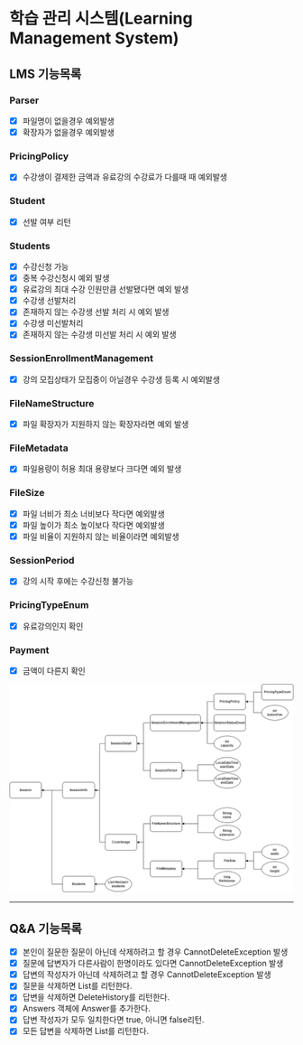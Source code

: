 # 학습 관리 시스템(Learning Management System)

## LMS 기능목록

### Parser
- [x] 파일명이 없을경우 예외발생
- [x] 확장자가 없을경우 예외발생

### PricingPolicy
- [x] 수강생이 결제한 금액과 유료강의 수강료가 다를때 때 예외발생

### Student
- [x] 선발 여부 리턴

### Students
- [x] 수강신청 가능
- [x] 중복 수강신청시 예외 발생
- [x] 유료강의 최대 수강 인원만큼 선발됐다면 예외 발생
- [x] 수강생 선발처리
- [x] 존재하지 않는 수강생 선발 처리 시 예외 발생
- [x] 수강생 미선발처리
- [x] 존재하지 않는 수강생 미선발 처리 시 예외 발생

### SessionEnrollmentManagement
- [x] 강의 모집상태가 모집중이 아닐경우 수강생 등록 시 예외발생

### FileNameStructure
- [x] 파일 확장자가 지원하지 않는 확장자라면 예외 발생

### FileMetadata
- [x] 파일용량이 허용 최대 용량보다 크다면 예외 발생

### FileSize
- [x] 파일 너비가 최소 너비보다 작다면 예외발생
- [x] 파일 높이가 최소 높이보다 작다면 예외발생
- [x] 파일 비율이 지원하지 않는 비율이라면 예외발생

### SessionPeriod
- [x] 강의 시작 후에는 수강신청 불가능

### PricingTypeEnum
- [x] 유료강의인지 확인

### Payment
- [x] 금액이 다른지 확인

![관계도](./step2관계도.png)

---
## Q&A 기능목록
- [x] 본인이 질문한 질문이 아닌데 삭제하려고 할 경우 CannotDeleteException 발생
- [x] 질문에 답변자가 다른사람이 한명이라도 있다면 CannotDeleteException 발생
- [x] 답변의 작성자가 아닌데 삭제하려고 할 경우 CannotDeleteException 발생
- [x] 질문을 삭제하면 List<DeleteHistory>를 리턴한다.
- [x] 답변을 삭제하면 DeleteHistory를 리턴한다.
- [x] Answers 객체에 Answer를 추가한다.
- [x] 답변 작성자가 모두 일치한다면 true, 아니면 false리턴.
- [x] 모든 답변을 삭제하면 List<DeleteHistory>를 리턴한다.

